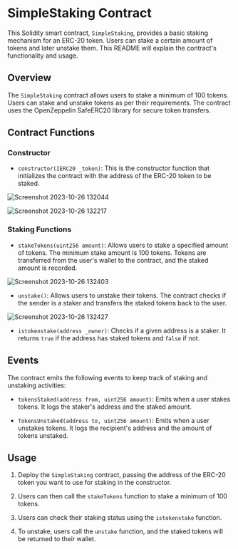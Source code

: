 
# SimpleStaking Contract

This Solidity smart contract, `SimpleStaking`, provides a basic staking mechanism for an ERC-20 token. Users can stake a certain amount of tokens and later unstake them. This README will explain the contract's functionality and usage.

## Overview

The `SimpleStaking` contract allows users to stake a minimum of 100 tokens. Users can stake and unstake tokens as per their requirements. The contract uses the OpenZeppelin SafeERC20 library for secure token transfers.

## Contract Functions

### Constructor

- `constructor(IERC20 _token)`: This is the constructor function that initializes the contract with the address of the ERC-20 token to be staked.


 ![Screenshot 2023-10-26 132044](https://github.com/Areeba000/ERC20/assets/140241495/fb54c10b-50e9-4d44-91d4-c944d240ef31)


 ![Screenshot 2023-10-26 132217](https://github.com/Areeba000/ERC20/assets/140241495/e50d59dc-4725-467a-9d50-db3082164cbe)


### Staking Functions

- `stakeTokens(uint256 amount)`: Allows users to stake a specified amount of tokens. The minimum stake amount is 100 tokens. Tokens are transferred from the user's wallet to the contract, and the staked amount is recorded.

 ![Screenshot 2023-10-26 132403](https://github.com/Areeba000/ERC20/assets/140241495/c06b59c3-dd1b-4670-b795-f8901dc8f919)


- `unstake()`: Allows users to unstake their tokens. The contract checks if the sender is a staker and transfers the staked tokens back to the user.

 ![Screenshot 2023-10-26 132427](https://github.com/Areeba000/ERC20/assets/140241495/171906a1-dd76-4d2b-82a5-fa49de8d9e9a)


- `istokenstake(address _owner)`: Checks if a given address is a staker. It returns `true` if the address has staked tokens and `false` if not.

## Events

The contract emits the following events to keep track of staking and unstaking activities:

- `tokensStaked(address from, uint256 amount)`: Emits when a user stakes tokens. It logs the staker's address and the staked amount.

- `TokensUnstaked(address to, uint256 amount)`: Emits when a user unstakes tokens. It logs the recipient's address and the amount of tokens unstaked.

## Usage

1. Deploy the `SimpleStaking` contract, passing the address of the ERC-20 token you want to use for staking in the constructor.

2. Users can then call the `stakeTokens` function to stake a minimum of 100 tokens.

3. Users can check their staking status using the `istokenstake` function.

4. To unstake, users call the `unstake` function, and the staked tokens will be returned to their wallet.

